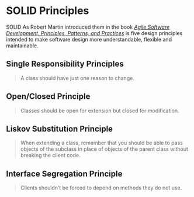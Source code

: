 # SOLID Principles

SOLID As Robert Martin introduced them in the book
[_Agile Software Development, Principles, Patterns, and Practices_](https://refactoring.guru/principles-book) is five
design principles intended to make software design more understandable, flexible and maintainable.

## Single Responsibility Principles

> A class should have just one reason to change.

## Open/Closed Principle

> Classes should be open for extension but closed for modification.

## Liskov Substitution Principle

> When extending a class, remember that you should be
able to pass objects of the subclass in place of objects of
the parent class without breaking the client code.

## Interface Segregation Principle

> Clients shouldn’t be forced to depend on methods they do not use.
